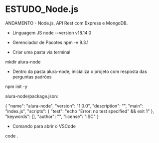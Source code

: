 # ESTUDO_Node.js
ANDAMENTO - Node.js, API Rest com Express e MongoDB.

* Linguagem JS
node --version
v18.14.0

* Gerenciador de Pacotes
npm -v
9.3.1

* Criar uma pasta via terminal

mkdir alura-node

* Dentro da pasta alura-node, inicializa o projeto com resposta das perguntas padrões

npm init -y

alura-node/package.json:

{
  "name": "alura-node",
  "version": "1.0.0",
  "description": "",
  "main": "index.js",
  "scripts": {
    "test": "echo \"Error: no test specified\" && exit 1"
  },
  "keywords": [],
  "author": "",
  "license": "ISC"
}


* Comando para abrir o VSCode

code .
